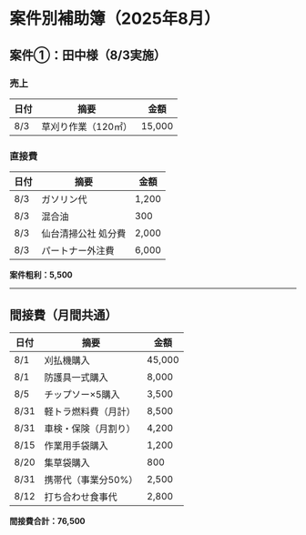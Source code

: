 # 案件別補助簿（2025年8月）

## 案件①：田中様（8/3実施）
### 売上
| 日付 | 摘要 | 金額 |
|------|------|------|
| 8/3 | 草刈り作業（120㎡） | 15,000 |

### 直接費
| 日付 | 摘要 | 金額 |
|------|------|------|
| 8/3 | ガソリン代 | 1,200 |
| 8/3 | 混合油 | 300 |
| 8/3 | 仙台清掃公社 処分費 | 2,000 |
| 8/3 | パートナー外注費 | 6,000 |

**案件粗利：5,500**

---

## 間接費（月間共通）
| 日付 | 摘要 | 金額 |
|------|------|------|
| 8/1 | 刈払機購入 | 45,000 |
| 8/1 | 防護具一式購入 | 8,000 |
| 8/5 | チップソー×5購入 | 3,500 |
| 8/31 | 軽トラ燃料費（月計） | 8,500 |
| 8/31 | 車検・保険（月割り） | 4,200 |
| 8/15 | 作業用手袋購入 | 1,200 |
| 8/20 | 集草袋購入 | 800 |
| 8/31 | 携帯代（事業分50%） | 2,500 |
| 8/12 | 打ち合わせ食事代 | 2,800 |

**間接費合計：76,500**
